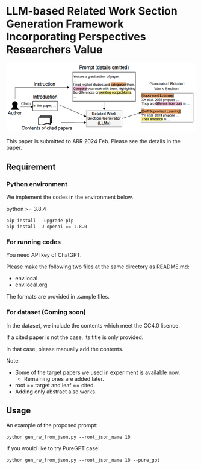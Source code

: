 # LLM-based Related Work Section Generation Framework Incorporating Perspectives Researchers Value 

![overview](figures/overview.png)

This paper is submitted to ARR 2024 Feb.
Please see the details in the paper.

## Requirement 

### Python environment
We implement the codes in the environment below.

python >= 3.8.4    

    pip install --upgrade pip
    pip install -U openai == 1.8.0


### For running codes
You need API key of ChatGPT.

Please make the following two files at the same directory as README.md:

- env.local
- env.local.org

The formats are provided in .sample files.

### For dataset (Coming soon)
In the dataset, we include the contents which meet the CC4.0 lisence.

If a cited paper is not the case, its title is only provided.

In that case, please manually add the contents.


Note: 

- Some of the target papers we used in experiment is available now.
  - Remaining ones are added later.
- root == target and leaf == cited.
- Adding only abstract also works.

## Usage

An example of the proposed prompt:

    python gen_rw_from_json.py --root_json_name 10

If you would like to try PureGPT case:

    python gen_rw_from_json.py --root_json_name 10 --pure_gpt
    

